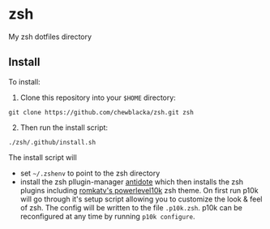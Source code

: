 # zsh
My zsh dotfiles directory

## Install
To install:
1. Clone this repository into your `$HOME` directory:
```Sh
git clone https://github.com/chewblacka/zsh.git zsh
```
2. Then run the install script:
```Sh
./zsh/.github/install.sh
```
The install script will
- set `~/.zshenv` to point to the zsh directory
- install the zsh pllugin-manager [antidote](https://getantidote.github.io/)
which then installs the zsh plugins including 
[romkatv's powerlevel10k](https://github.com/romkatv/powerlevel10k) zsh theme.
On first run p10k will go through it's setup script allowing you to customize the look & feel of zsh.
The config will be written to the file `.p10k.zsh`.
p10k can be reconfigured at any time by running `p10k configure`.
